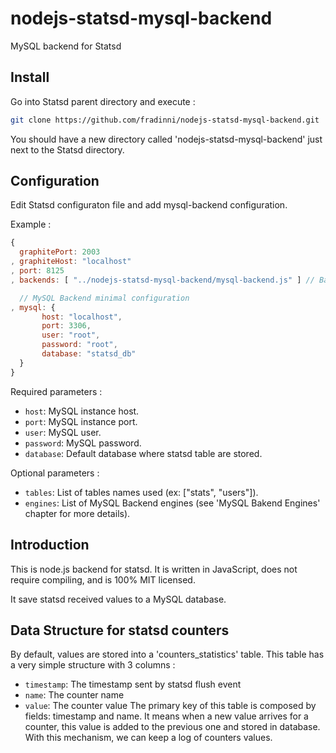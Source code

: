 nodejs-statsd-mysql-backend
===========================

MySQL backend for Statsd

## Install
Go into Statsd parent directory and execute :
```bash
git clone https://github.com/fradinni/nodejs-statsd-mysql-backend.git
```
You should have a new directory called 'nodejs-statsd-mysql-backend' just next to the Statsd directory.

## Configuration
Edit Statsd configuraton file and add mysql-backend configuration.

Example :
```js
{
  graphitePort: 2003
, graphiteHost: "localhost"
, port: 8125
, backends: [ "../nodejs-statsd-mysql-backend/mysql-backend.js" ] // Backend MySQL

  // MySQL Backend minimal configuration
, mysql: { 
	   host: "localhost", 
	   port: 3306, 
	   user: "root", 
	   password: "root", 
	   database: "statsd_db"
  }
}
```

Required parameters :

* `host`: MySQL instance host.
* `port`: MySQL instance port. 
* `user`: MySQL user.
* `password`: MySQL password.
* `database`: Default database where statsd table are stored.

Optional parameters :

* `tables`: List of tables names used (ex: ["stats", "users"]).
* `engines`: List of MySQL Backend engines (see 'MySQL Bakend Engines' chapter for more details).


## Introduction
This is node.js backend for statsd. It is written in JavaScript, does not require compiling, and is 100% MIT licensed.

It save statsd received values to a MySQL database.

## Data Structure for statsd counters
By default, values are stored into a 'counters_statistics' table. This table has a very simple structure with 3 columns :
* `timestamp`: The timestamp sent by statsd flush event
* `name`: The counter name
* `value`: The counter value
The primary key of this table is composed by fields: timestamp and name. It means when a new value arrives for a counter, this value is added to the previous one and stored in database. With this mechanism, we can keep a log of counters values.

